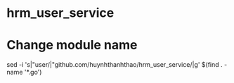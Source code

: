 # hrm_user_service

# Change module name 
sed -i 's|"user/|"github.com/huynhthanhthao/hrm_user_service/|g' $(find . -name '*.go')